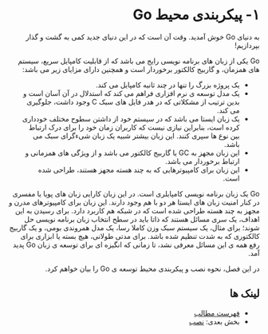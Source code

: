 <div dir="rtl">

# ۱- پیکربندی محیط Go

به دنیای Go خوش آمدید. وقت آن است که در این دنیای جدید کمی به گشت و گذار بپردازیم!

Go یکی از زبان های برنامه نویسی رایج می باشد که از قابلیت کامپایل سریع، سیستم های همزمان، و گاربیج کالکتور برخوردار است و همچنین دارای مزایای زیر می باشد:

- یک پروژه بزرگ را تنها در چند ثانیه کامپایل می کند.
- یک مدل توسعه ی نرم افزاری فراهم می کند که استدلال در آن آسان است و بدین ترتیب از مشکلاتی که در هدر فایل های سبک C وجود داشت، جلوگیری می کند.
- یک زبان ایستا می باشد که در سیستم خود از داشتن سطوح مختلف خودداری کرده است، بنابراین نیازی نیست که کاربران زمان خود را برای درک ارتباط بین نوع ها سپری کنند. این زبان بیشتر شبیه یک زبان شیءگرای سبک می باشد.
- این زبان مجهز به GC یا گاربیج کالکتور می باشد و از ویژگی های همزمانی و ارتباط برخوردار می باشد.
- این زبان برای کامپیوترهایی که به چند هسته مجهز هستند، طراحی شده است.

Go یک زبان برنامه نویسی کامپایلری است. در این زبان کارایی زبان های پویا یا مفسری در کنار امنیت زبان های ایستا هر دو با هم وجود دارند. این زبان برای کامپیوترهای مدرن و مجهز به چند هسته طراحی شده است که در شبکه هم کاربرد دارد. برای رسیدن به این اهداف، یک سری مسائل هستند که ذاتا باید در سطح انتخاب زبان برنامه نویسی حل شوند؛ برای مثال، یک سیستم سبک وزن کاملا رسا، یک مدل همروندی بومی، و یک گاربیج کالکتوری که به شدت تنظیم شده باشد. برای مدتی طولانی، هیچ بسته یا ابزاری برای رفع همه ی این مسائل معرفی نشد، تا زمانی که انگیزه ای برای توسعه ی زبان Go پدید آمد.

در این فصل، نحوه نصب و پیکربندی محیط توسعه ی Go را بیان خواهم کرد.

## لینک ها

- [فهرست مطالب](preface.md)
- بخش بعدی: [نصب](01.1.md)

</div>